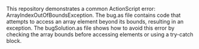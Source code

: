 This repository demonstrates a common ActionScript error: ArrayIndexOutOfBoundsException.  The bug.as file contains code that attempts to access an array element beyond its bounds, resulting in an exception. The bugSolution.as file shows how to avoid this error by checking the array bounds before accessing elements or using a try-catch block.